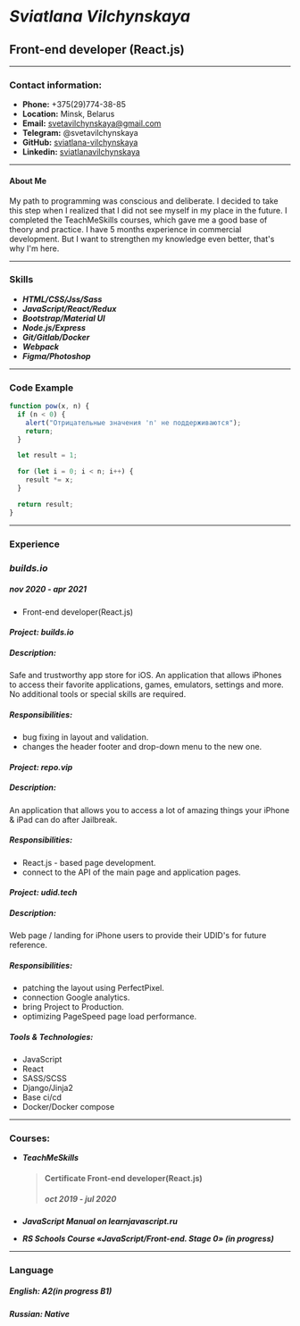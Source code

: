 # _Sviatlana Vilchynskaya_

## **Front-end developer (React.js)**

---

### **Contact information:**

- **Phone:** +375(29)774-38-85
- **Location:** Minsk, Belarus
- **Email:** svetavilchynskaya@gmail.com
- **Telegram:** @svetavilchynskaya
- **GitHub:** [sviatlana-vilchynskaya](https://github.com/sviatlana-vilchynskaya)
- **Linkedin:** [sviatlanavilchynskaya](https://www.linkedin.com/in/sviatlanavilchynskaya/)

---

#### **About Me**

My path to programming was conscious and deliberate. I decided to take this step when I realized that I did not see myself in my place in the future. I completed the TeachMeSkills courses, which gave me a good base of theory and practice. I have 5 months experience in commercial development. But I want to strengthen my knowledge even better, that's why I'm here.

---

### **Skills**

- **_HTML/CSS/Jss/Sass_**
- **_JavaScript/React/Redux_**
- **_Bootstrap/Material UI_**
- **_Node.js/Express_**
- **_Git/Gitlab/Docker_**
- **_Webpack_**
- **_Figma/Photoshop_**

---

### **Code Example**

```js
function pow(x, n) {
  if (n < 0) {
    alert("Отрицательные значения 'n' не поддерживаются");
    return;
  }

  let result = 1;

  for (let i = 0; i < n; i++) {
    result *= x;
  }

  return result;
}
```

---

### **Experience**

### **_builds.io_**

##### nov 2020 - apr 2021

- Front-end developer(React.js)

#### **_Project: builds.io_**

##### **Description:**

Safe and trustworthy app store for iOS. An
application that allows iPhones to access their favorite
applications, games, emulators, settings and more. No additional
tools or special skills are required.

##### **Responsibilities:**

- bug fixing in layout and validation.
- сhanges the header footer and drop-down
  menu to the new one.

#### **_Project: repo.vip_**

##### **Description:**

An application that allows you to access a lot of
amazing things your iPhone & iPad can do after Jailbreak.

##### **Responsibilities:**

- React.js - based page development.
- сonnect to the API of the main page and application pages.

#### **_Project: udid.tech_**

##### **Description:**

Web page / landing for iPhone users to provide their
UDID's for future reference.

##### **Responsibilities:**

- patching the layout using PerfectPixel.
- connection Google analytics.
- bring Project to Production.
- optimizing PageSpeed page load performance.

##### **Tools & Technologies:**

- JavaScript
- React
- SASS/SCSS
- Django/Jinja2
- Base ci/cd
- Docker/Docker compose

---

### **Courses:**

- **_TeachMeSkills_**

  > #### Certificate Front-end developer(React.js)
  >
  > ##### oct 2019 - jul 2020

- **_JavaScript Manual on learnjavascript.ru_**
- **_RS Schools Course «JavaScript/Front-end. Stage 0» (in progress)_**

---

### **Language**

##### **English: A2(in progress B1)**

##### **Russian: Native**
